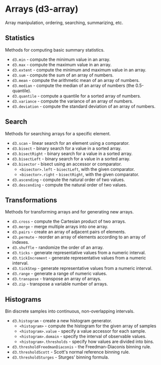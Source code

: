 # Arrays (d3-array)

Array manipulation, ordering, searching, summarizing, etc.

## Statistics

Methods for computing basic summary statistics.

* `d3.min` - compute the minimum value in an array.
* `d3.max` - compute the maximum value in an array.
* `d3.extent` - compute the minimum and maximum value in an array.
* `d3.sum` - compute the sum of an array of numbers.
* `d3.mean` - compute the arithmetic mean of an array of numbers.
* `d3.median` - compute the median of an array of numbers (the 0.5-quantile).
* `d3.quantile` - compute a quantile for a sorted array of numbers.
* `d3.variance` - compute the variance of an array of numbers.
* `d3.deviation` - compute the standard deviation of an array of numbers.

## Search

Methods for searching arrays for a specific element.

* `d3.scan` - linear search for an element using a comparator.
* `d3.bisect` - binary search for a value in a sorted array.
* `d3.bisectRight` - binary search for a value in a sorted array.
* `d3.bisectLeft` - binary search for a value in a sorted array.
* `d3.bisector` - bisect using an accessor or comparator.
  * `<bisector>.left` - `bisectLeft`, with the given comparator.
  * `<bisector>.right` - `bisectRight`, with the given comparator.
* `d3.ascending` - compute the natural order of two values.
* `d3.descending` - compute the natural order of two values.

## Transformations

Methods for transforming arrays and for generating new arrays.

* `d3.cross` - compute the Cartesian product of two arrays.
* `d3.merge` - merge multiple arrays into one array.
* `d3.pairs` - create an array of adjacent pairs of elements.
* `d3.permute` - reorder an array of elements according to an array of indexes.
* `d3.shuffle` - randomize the order of an array.
* `d3.ticks` - generate representative values from a numeric interval.
* `d3.tickIncrement` - generate representative values from a numeric interval.
* `d3.tickStep` - generate representative values from a numeric interval.
* `d3.range` - generate a range of numeric values.
* `d3.transpose` - transpose an array of arrays.
* `d3.zip` - transpose a variable number of arrays.

## Histograms

Bin discrete samples into continuous, non-overlapping intervals.

* `d3.histogram` - create a new histogram generator.
  * `<histogram>` - compute the histogram for the given array of samples
  * `<histogram>.value` - specify a value accessor for each sample.
  * `<histogram>.domain` - specify the interval of observable values.
  * `<histogram>.thresholds` - specify how values are divided into bins.
* `d3.thresholdFreedmanDiaconis` - the Freedman-Diaconis binning rule.
* `d3.thresholdScott` - Scott's normal reference binning rule.
* `d3.thresholdSturges` - Sturges' binning formula.